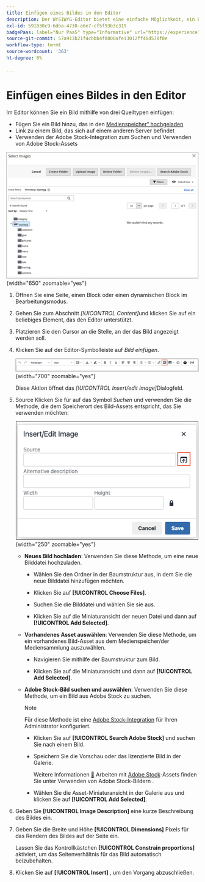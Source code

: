 ```yaml
---
title: Einfügen eines Bildes in den Editor
description: Der WYSIWYG-Editor bietet eine einfache Möglichkeit, ein Bild aus dem Medienspeicher einzufügen, mit einem Bild zu verknüpfen, das sich auf einem anderen Server befindet, oder Adobe Stock-Assets zu verwenden.
exl-id: 591830c9-6dba-4738-a6e7-cf5f93b3c319
badgePaas: label="Nur PaaS" type="Informative" url="https://experienceleague.adobe.com/de/docs/commerce/user-guides/product-solutions" tooltip="Gilt nur für Adobe Commerce in Cloud-Projekten (von Adobe verwaltete PaaS-Infrastruktur) und lokale Projekte."
source-git-commit: 57a913b21f4cbbb4f0800afe13012ff46d578f8e
workflow-type: tm+mt
source-wordcount: '363'
ht-degree: 0%

---
```


# Einfügen eines Bildes in den Editor

Im Editor können Sie ein Bild mithilfe von drei Quelltypen einfügen:

- Fügen Sie ein Bild hinzu, das in den [Medienspeicher“ hochgeladen ](media-storage.md)
- Link zu einem Bild, das sich auf einem anderen Server befindet
- Verwenden der Adobe Stock-Integration zum Suchen und Verwenden von Adobe Stock-Assets

![Medienspeicher](./assets/media-storage.png){width="650" zoomable="yes"}

1. Öffnen Sie eine Seite, einen Block oder einen dynamischen Block im Bearbeitungsmodus.

1. Gehen Sie zum Abschnitt _[!UICONTROL Content]_&#x200B;und klicken Sie auf ein beliebiges Element, das den Editor unterstützt.

1. Platzieren Sie den Cursor an die Stelle, an der das Bild angezeigt werden soll.

1. Klicken Sie auf der Editor-Symbolleiste auf _Bild einfügen_.

   ![Symbol „Bild einfügen“](./assets/editor-toolbar-image-button.png){width="700" zoomable="yes"}

   Diese Aktion öffnet das _[!UICONTROL Insert/edit image]_&#x200B;Dialogfeld.

1. Source Klicken Sie für **&#x200B;**&#x200B;auf das Symbol _Suchen_ und verwenden Sie die Methode, die dem Speicherort des Bild-Assets entspricht, das Sie verwenden möchten:

   ![Auswählen des Suchsymbols](./assets/editor-dialog-insert-image.png){width="250" zoomable="yes"}

   - **Neues Bild hochladen**: Verwenden Sie diese Methode, um eine neue Bilddatei hochzuladen.

      - Wählen Sie den Ordner in der Baumstruktur aus, in dem Sie die neue Bilddatei hinzufügen möchten.

      - Klicken Sie auf **[!UICONTROL Choose Files]**.

      - Suchen Sie die Bilddatei und wählen Sie sie aus.

      - Klicken Sie auf die Miniaturansicht der neuen Datei und dann auf **[!UICONTROL Add Selected]**.

   - **Vorhandenes Asset auswählen**: Verwenden Sie diese Methode, um ein vorhandenes Bild-Asset aus dem Medienspeicher/der Mediensammlung auszuwählen.

      - Navigieren Sie mithilfe der Baumstruktur zum Bild.

      - Klicken Sie auf die Miniaturansicht und dann auf **[!UICONTROL Add Selected]**.

   - **Adobe Stock-Bild suchen und auswählen**: Verwenden Sie diese Methode, um ein Bild aus Adobe Stock zu suchen.

     >[!NOTE]
     >
     >Für diese Methode ist eine [Adobe Stock-Integration](adobe-stock.md) für Ihren Administrator konfiguriert.

      - Klicken Sie auf **[!UICONTROL Search Adobe Stock]** und suchen Sie nach einem Bild.

      - Speichern Sie die Vorschau oder das lizenzierte Bild in der Galerie.

        Weitere Informationen [&#128279;](https://stock.adobe.com) Arbeiten mit [Adobe Stock](adobe-stock-manage.md)-Assets finden Sie unter Verwenden von Adobe Stock-Bildern .

      - Wählen Sie die Asset-Miniaturansicht in der Galerie aus und klicken Sie auf **[!UICONTROL Add Selected]**.

1. Geben Sie **[!UICONTROL Image Description]** eine kurze Beschreibung des Bildes ein.

1. Geben Sie die Breite und Höhe **[!UICONTROL Dimensions]** Pixels für das Rendern des Bildes auf der Seite ein.

   Lassen Sie das Kontrollkästchen **[!UICONTROL Constrain proportions]** aktiviert, um das Seitenverhältnis für das Bild automatisch beizubehalten.

1. Klicken Sie auf **[!UICONTROL Insert]** , um den Vorgang abzuschließen.
